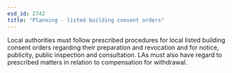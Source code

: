 ```yaml
---
esd_id: 2742
title: "Planning - listed building consent orders"
---
```


Local authorities must follow prescribed procedures for local listed building consent orders regarding their preparation and revocation and for notice, publicity, public inspection and consultation.  LAs must also have regard to prescribed matters in relation to compensation for withdrawal.

